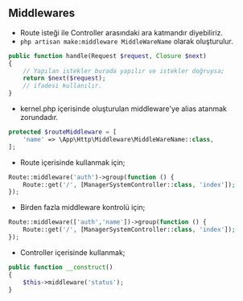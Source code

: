 ## Middlewares

- Route isteği ile Controller arasındaki ara katmandır diyebiliriz.
- `php artisan make:middleware MiddleWareName` olarak oluşturulur.

```php
public function handle(Request $request, Closure $next)
{
    // Yapılan istekler burada yapılır ve istekler doğruysa;
    return $next($request);
    // ifadesi kullanılır.
}
```

- kernel.php içerisinde oluşturulan middleware'ye alias atanmak zorundadır.

```php
protected $routeMiddleware = [
    'name' => \App\Http\Middleware\MiddleWareName::class,
];
```

- Route içerisinde kullanmak için;

```php
Route::middleware('auth')->group(function () {
    Route::get('/', [ManagerSystemController::class, 'index']);
});
```

- Birden fazla middleware kontrolü için;

```php
Route::middleware(['auth','name'])->group(function () {
    Route::get('/', [ManagerSystemController::class, 'index']);
});
```

- Controller içerisinde kullanmak;

```php
public function __construct()
{
    $this->middleware('status');
}
```

